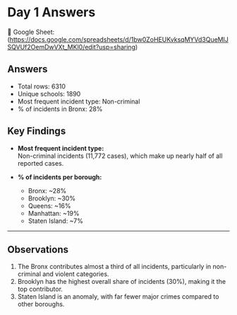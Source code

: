 # Day 1 Answers

🔗 Google Sheet: (https://docs.google.com/spreadsheets/d/1bw0ZoHEUKvksqMYVd3QueMlJSQVUf2OemDwVXt_MKl0/edit?usp=sharing)

## Answers
- Total rows: 6310
- Unique schools: 1890
- Most frequent incident type: Non-criminal
- % of incidents in Bronx: 28%

## Key Findings

- **Most frequent incident type:**  
  Non-criminal incidents (11,772 cases), which make up nearly half of all reported cases.  

- **% of incidents per borough:**  
  - Bronx: ~28%  
  - Brooklyn: ~30%  
  - Queens: ~16%  
  - Manhattan: ~19%  
  - Staten Island: ~7%  

---

## Observations
1. The Bronx contributes almost a third of all incidents, particularly in non-criminal and violent categories.  
2. Brooklyn has the highest overall share of incidents (30%), making it the top contributor.  
3. Staten Island is an anomaly, with far fewer major crimes compared to other boroughs.  
